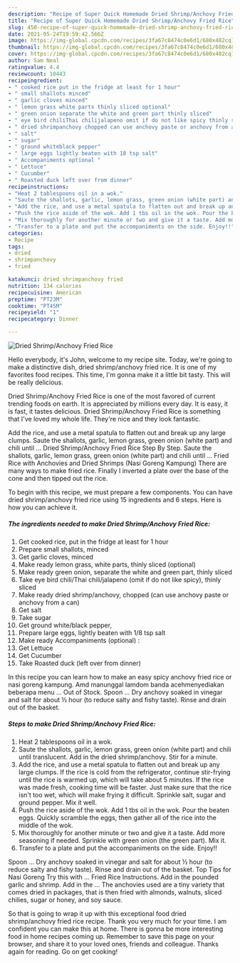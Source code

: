 ```yaml
---
description: "Recipe of Super Quick Homemade Dried Shrimp/Anchovy Fried Rice"
title: "Recipe of Super Quick Homemade Dried Shrimp/Anchovy Fried Rice"
slug: 450-recipe-of-super-quick-homemade-dried-shrimp-anchovy-fried-rice
date: 2021-05-24T19:59:42.566Z
image: https://img-global.cpcdn.com/recipes/3fa67c8474c0e6d1/680x482cq70/dried-shrimpanchovy-fried-rice-recipe-main-photo.jpg
thumbnail: https://img-global.cpcdn.com/recipes/3fa67c8474c0e6d1/680x482cq70/dried-shrimpanchovy-fried-rice-recipe-main-photo.jpg
cover: https://img-global.cpcdn.com/recipes/3fa67c8474c0e6d1/680x482cq70/dried-shrimpanchovy-fried-rice-recipe-main-photo.jpg
author: Sam Neal
ratingvalue: 4.4
reviewcount: 10443
recipeingredient:
- " cooked rice put in the fridge at least for 1 hour"
- " small shallots minced"
- " garlic cloves minced"
- " lemon grass white parts thinly sliced optional"
- " green onion separate the white and green part thinly sliced"
- " eye bird chiliThai chilijalapeno omit if do not like spicy thinly sliced"
- " dried shrimpanchovy chopped can use anchovy paste or anchovy from a can"
- " salt"
- " sugar"
- " ground whiteblack pepper"
- " large eggs lightly beaten with 18 tsp salt"
- " Accompaniments optional "
- " Lettuce"
- " Cucumber"
- " Roasted duck left over from dinner"
recipeinstructions:
- "Heat 2 tablespoons oil in a wok."
- "Saute the shallots, garlic, lemon grass, green onion (white part) and chili until translucent. Add in the dried shrimp/anchovy. Stir for a minute."
- "Add the rice, and use a metal spatula to flatten out and break up any large clumps. If the rice is cold from the refrigerator, continue stir-frying until the rice is warmed up, which will take about 5 minutes. If the rice was made fresh, cooking time will be faster. Just make sure that the rice isn&#39;t too wet, which will make frying it difficult. Sprinkle salt, sugar and ground pepper. Mix it well."
- "Push the rice aside of the wok. Add 1 tbs oil in the wok. Pour the beaten eggs. Quickly scramble the eggs, then gather all of the rice into the middle of the wok."
- "Mix thoroughly for another minute or two and give it a taste. Add more seasoning if needed. Sprinkle with green onion (the green part). Mix it."
- "Transfer to a plate and put the accompaniments on the side. Enjoy!!"
categories:
- Recipe
tags:
- dried
- shrimpanchovy
- fried

katakunci: dried shrimpanchovy fried 
nutrition: 134 calories
recipecuisine: American
preptime: "PT23M"
cooktime: "PT45M"
recipeyield: "1"
recipecategory: Dinner

---
```



![Dried Shrimp/Anchovy Fried Rice](https://img-global.cpcdn.com/recipes/3fa67c8474c0e6d1/680x482cq70/dried-shrimpanchovy-fried-rice-recipe-main-photo.jpg)

Hello everybody, it's John, welcome to my recipe site. Today, we're going to make a distinctive dish, dried shrimp/anchovy fried rice. It is one of my favorites food recipes. This time, I'm gonna make it a little bit tasty. This will be really delicious.

Dried Shrimp/Anchovy Fried Rice is one of the most favored of current trending foods on earth. It is appreciated by millions every day. It is easy, it is fast, it tastes delicious. Dried Shrimp/Anchovy Fried Rice is something that I've loved my whole life. They're nice and they look fantastic.

Add the rice, and use a metal spatula to flatten out and break up any large clumps. Saute the shallots, garlic, lemon grass, green onion (white part) and chili until … Dried Shrimp/Anchovy Fried Rice Step By Step. Saute the shallots, garlic, lemon grass, green onion (white part) and chili until … Fried Rice with Anchovies and Dried Shrimps (Nasi Goreng Kampung) There are many ways to make fried rice. Finally I inverted a plate over the base of the cone and then tipped out the rice.


To begin with this recipe, we must prepare a few components. You can have dried shrimp/anchovy fried rice using 15 ingredients and 6 steps. Here is how you can achieve it.

<!--inarticleads1-->

##### The ingredients needed to make Dried Shrimp/Anchovy Fried Rice:

1. Get  cooked rice, put in the fridge at least for 1 hour
1. Prepare  small shallots, minced
1. Get  garlic cloves, minced
1. Make ready  lemon grass, white parts, thinly sliced (optional)
1. Make ready  green onion, separate the white and green part, thinly sliced
1. Take  eye bird chili/Thai chili/jalapeno (omit if do not like spicy), thinly sliced
1. Make ready  dried shrimp/anchovy, chopped (can use anchovy paste or anchovy from a can)
1. Get  salt
1. Take  sugar
1. Get  ground white/black pepper,
1. Prepare  large eggs, lightly beaten with 1/8 tsp salt
1. Make ready  Accompaniments (optional) :
1. Get  Lettuce
1. Get  Cucumber
1. Take  Roasted duck (left over from dinner)


In this recipe you can learn how to make an easy spicy anchovy fried rice or nasi goreng kampung. Amd manunggal lamdom banda acehmenyediakan beberapa menu … Out of Stock. Spoon … Dry anchovy soaked in vinegar and salt for about ½ hour (to reduce salty and fishy taste). Rinse and drain out of the basket. 

<!--inarticleads2-->

##### Steps to make Dried Shrimp/Anchovy Fried Rice:

1. Heat 2 tablespoons oil in a wok.
1. Saute the shallots, garlic, lemon grass, green onion (white part) and chili until translucent. Add in the dried shrimp/anchovy. Stir for a minute.
1. Add the rice, and use a metal spatula to flatten out and break up any large clumps. If the rice is cold from the refrigerator, continue stir-frying until the rice is warmed up, which will take about 5 minutes. If the rice was made fresh, cooking time will be faster. Just make sure that the rice isn&#39;t too wet, which will make frying it difficult. Sprinkle salt, sugar and ground pepper. Mix it well.
1. Push the rice aside of the wok. Add 1 tbs oil in the wok. Pour the beaten eggs. Quickly scramble the eggs, then gather all of the rice into the middle of the wok.
1. Mix thoroughly for another minute or two and give it a taste. Add more seasoning if needed. Sprinkle with green onion (the green part). Mix it.
1. Transfer to a plate and put the accompaniments on the side. Enjoy!!


Spoon … Dry anchovy soaked in vinegar and salt for about ½ hour (to reduce salty and fishy taste). Rinse and drain out of the basket. Top Tips for Nasi Goreng Try this with … Fried Rice Instructions. Add in the pounded garlic and shrimp. Add in the … The anchovies used are a tiny variety that comes dried in packages, that is then fried with almonds, walnuts, sliced chilies, sugar or honey, and soy sauce. 

So that is going to wrap it up with this exceptional food dried shrimp/anchovy fried rice recipe. Thank you very much for your time. I am confident you can make this at home. There is gonna be more interesting food in home recipes coming up. Remember to save this page on your browser, and share it to your loved ones, friends and colleague. Thanks again for reading. Go on get cooking!
